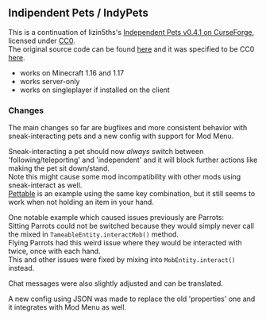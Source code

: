 ## Indipendent Pets / IndyPets

This is a continuation of lizin5ths's [Independent Pets v0.4.1 on CurseForge](https://www.curseforge.com/minecraft/mc-mods/indypets), licensed under [CC0](https://creativecommons.org/publicdomain/zero/1.0/legalcode.txt).  
The original source code can be found [here](https://pastebin.com/Q7WX2tUX) and it was specified to be CC0 [here](https://www.curseforge.com/minecraft/mc-mods/indypets?comment=98).

- works on Minecraft 1.16 and 1.17
- works server-only
- works on singleplayer if installed on the client

### Changes
The main changes so far are bugfixes and more consistent behavior with sneak-interacting pets and a new config with support for Mod Menu.

Sneak-interacting a pet should now *always* switch between 'following/teleporting' and 'independent' and it will block further actions like making the pet sit down/stand.  
Note this might cause some mod incompatibility with other mods using sneak-interact as well.  
[Pettable](https://www.curseforge.com/minecraft/mc-mods/pettable) is an example using the same key combination, but it still seems to work when not holding an item in your hand.

One notable example which caused issues previously are Parrots:  
Sitting Parrots could not be switched because they would simply never call the mixed in `TameableEntity.interactMob()` method.  
Flying Parrots had this weird issue where they would be interacted with twice, once with each hand.  
This and other issues were fixed by mixing into `MobEntity.interact()` instead.

Chat messages were also slightly adjusted and can be translated.

A new config using JSON was made to replace the old 'properties' one and it integrates with Mod Menu as well.